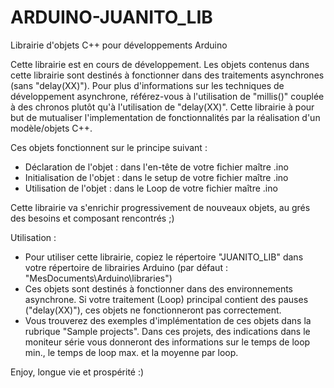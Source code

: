 # ARDUINO-JUANITO_LIB
Librairie d'objets C++ pour développements Arduino

Cette librairie est en cours de développement.
Les objets contenus dans cette librairie sont destinés à fonctionner dans des traitements asynchrones (sans "delay(XX)").
Pour plus d'informations sur les techniques de développement asynchrone, référez-vous à l'utilisation de "millis()" couplée à des chronos plutôt qu'à l'utilisation de "delay(XX)".
Cette librairie à pour but de mutualiser l'implementation de fonctionnalités par la réalisation d'un modèle/objets C++.

Ces objets fonctionnent sur le principe suivant :
  - Déclaration de l'objet : dans l'en-tête de votre fichier maître .ino
  - Initialisation de l'objet : dans le setup de votre fichier maître .ino
  - Utilisation de l'objet : dans le Loop de votre fichier maître .ino

Cette librairie va s'enrichir progressivement de nouveaux objets, au grés des besoins et composant rencontrés ;)

Utilisation :
  - Pour utiliser cette librairie, copiez le répertoire "JUANITO_LIB" dans votre répertoire de librairies Arduino (par défaut : "MesDocuments\Arduino\libraries")
  - Ces objets sont destinés à fonctionner dans des environnements asynchrone. Si votre traitement (Loop) principal contient des pauses ("delay(XX)"), ces objets ne fonctionneront pas correctement.
  - Vous trouverez des exemples d'implémentation de ces objets dans la rubrique "Sample projects". Dans ces projets, des indications dans le moniteur série vous donneront des informations sur le temps de loop min., le temps de loop max. et la moyenne par loop.

Enjoy, longue vie et prospérité :)

